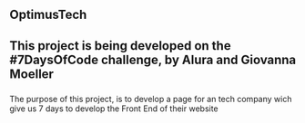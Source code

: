 ## OptimusTech

## This project is being developed on the #7DaysOfCode challenge, by Alura and Giovanna Moeller

###

The purpose of this project, is to develop a page for an tech company wich give us 7 days to develop the Front End of their website
